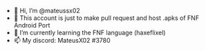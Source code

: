 - 👋 Hi, I’m @mateussx02
- 👀 This account is just to make pull request and host .apks of FNF Android Port
- 🌱 I’m currently learning the FNF language (haxeflixel)
- 📫 My discord: MateusX02 #3780

<!---
idk how github works
--->
